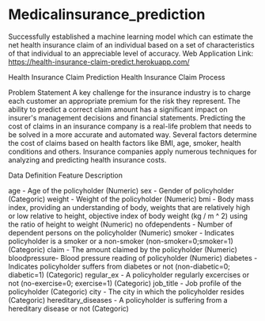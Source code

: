 # Medicalinsurance_prediction
Successfully established a machine learning model which can estimate the net health insurance claim of an individual based on a set of characteristics of that individual to an appreciable level of accuracy.
Web Application Link: https://health-insurance-claim-predict.herokuapp.com/

Health Insurance Claim Prediction Health Insurance Claim Process

Problem Statement
A key challenge for the insurance industry is to charge each customer an appropriate premium for the risk they represent. The ability to predict a correct claim amount has a significant impact on insurer's management decisions and financial statements. Predicting the cost of claims in an insurance company is a real-life problem that needs to be solved in a more accurate and automated way. Several factors determine the cost of claims based on health factors like BMI, age, smoker, health conditions and others. Insurance companies apply numerous techniques for analyzing and predicting health insurance costs.

Data Definition
Feature	Description

age	     -     Age of the policyholder (Numeric)
sex	     -     Gender of policyholder (Categoric)
weight	 -     Weight of the policyholder (Numeric)
bmi	     -     Body mass index, providing an understanding of body, weights that are relatively high or low relative to height, objective index of body weight (kg / m ^ 2) using the ratio of height to weight (Numeric)
no  ofdependents  -  	Number of dependent persons on the policyholder (Numeric)
smoker	 -     Indicates policyholder is a smoker or a non-smoker (non-smoker=0;smoker=1) (Categoric)
claim	   -     The amount claimed by the policyholder (Numeric)
bloodpressure- Blood pressure reading of policyholder (Numeric)
diabetes  -    Indicates policyholder suffers from diabetes or not (non-diabetic=0; diabetic=1) (Categoric)
regular_ex -	A policyholder regularly excercises or not (no-exercise=0; exercise=1) (Categoric)
job_title - 	Job profile of the policyholder (Categoric)
city	    -   The city in which the policyholder resides (Categoric)
hereditary_diseases	-   A policyholder is suffering from a hereditary disease or not (Categoric)
